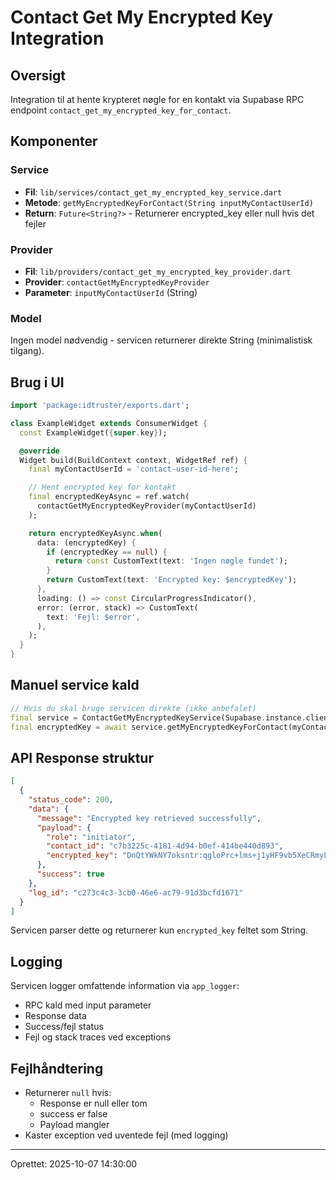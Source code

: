 # Contact Get My Encrypted Key Integration

## Oversigt

Integration til at hente krypteret nøgle for en kontakt via Supabase RPC endpoint `contact_get_my_encrypted_key_for_contact`.

## Komponenter

### Service

- **Fil**: `lib/services/contact_get_my_encrypted_key_service.dart`
- **Metode**: `getMyEncryptedKeyForContact(String inputMyContactUserId)`
- **Return**: `Future<String?>` - Returnerer encrypted_key eller null hvis det fejler

### Provider

- **Fil**: `lib/providers/contact_get_my_encrypted_key_provider.dart`
- **Provider**: `contactGetMyEncryptedKeyProvider`
- **Parameter**: `inputMyContactUserId` (String)

### Model

Ingen model nødvendig - servicen returnerer direkte String (minimalistisk tilgang).

## Brug i UI

```dart
import 'package:idtruster/exports.dart';

class ExampleWidget extends ConsumerWidget {
  const ExampleWidget({super.key});

  @override
  Widget build(BuildContext context, WidgetRef ref) {
    final myContactUserId = 'contact-user-id-here';

    // Hent encrypted key for kontakt
    final encryptedKeyAsync = ref.watch(
      contactGetMyEncryptedKeyProvider(myContactUserId)
    );

    return encryptedKeyAsync.when(
      data: (encryptedKey) {
        if (encryptedKey == null) {
          return const CustomText(text: 'Ingen nøgle fundet');
        }
        return CustomText(text: 'Encrypted key: $encryptedKey');
      },
      loading: () => const CircularProgressIndicator(),
      error: (error, stack) => CustomText(
        text: 'Fejl: $error',
      ),
    );
  }
}
```

## Manuel service kald

```dart
// Hvis du skal bruge servicen direkte (ikke anbefalet)
final service = ContactGetMyEncryptedKeyService(Supabase.instance.client);
final encryptedKey = await service.getMyEncryptedKeyForContact(myContactUserId);
```

## API Response struktur

```json
[
  {
    "status_code": 200,
    "data": {
      "message": "Encrypted key retrieved successfully",
      "payload": {
        "role": "initiator",
        "contact_id": "c7b3225c-4181-4d94-b0ef-414be440d893",
        "encrypted_key": "DnQtYWkNY7oksntr:qgloPrc+lms+j1yHF9vb5XeCRmyLAG3nQEhYoeHvHrbsTMIbzNb5CTNUfu06oVPY4NrPljiMbXQ0yZjnIfOVCQ==:GU4VzFxtLY0RdQHDFK73pg=="
      },
      "success": true
    },
    "log_id": "c273c4c3-3cb0-46e6-ac79-91d3bcfd1671"
  }
]
```

Servicen parser dette og returnerer kun `encrypted_key` feltet som String.

## Logging

Servicen logger omfattende information via `app_logger`:

- RPC kald med input parameter
- Response data
- Success/fejl status
- Fejl og stack traces ved exceptions

## Fejlhåndtering

- Returnerer `null` hvis:
  - Response er null eller tom
  - success er false
  - Payload mangler
- Kaster exception ved uventede fejl (med logging)

---

Oprettet: 2025-10-07 14:30:00
